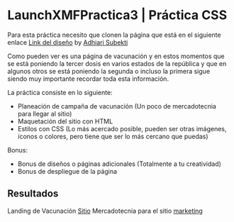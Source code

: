 # LaunchXMFPractica3 | Práctica CSS

Para esta práctica necesito que clonen la página que está en el siguiente enlace [Link del diseño](https://github.com/herr-code/LaunchXMFPractica3/blob/main/landing-vacunacion/landingVacunaci%C3%B3n.png) by [Adhiari Subekti](https://dribbble.com/Adhiari_is)

Como pueden ver es una página de vacunación y en estos momentos que se está poniendo la tercer dosis en varios estados de la república y que en algunos otros se está poniendo la segunda o incluso la primera sigue siendo muy importante recordar toda esta información.

La práctica consiste en lo siguiente:

- Planeación de campaña de vacunación (Un poco de mercadotecnia para llegar al sitio)
- Maquetación del sitio con HTML
- Estilos con CSS (Lo más acercado posible, pueden ser otras imágenes, íconos o colores, pero tiene que ser lo más cercano que puedas)

Bonus:
- Bonus de diseños o páginas adicionales (Totalmente a tu creatividad)
- Bonus de despliegue de la página 

## Resultados

Landing de Vacunación [Sitio](https://dribbble.com/Adhiari_is)
Mercadotecnia para el sitio [marketing](https://dribbble.com/Adhiari_i)
